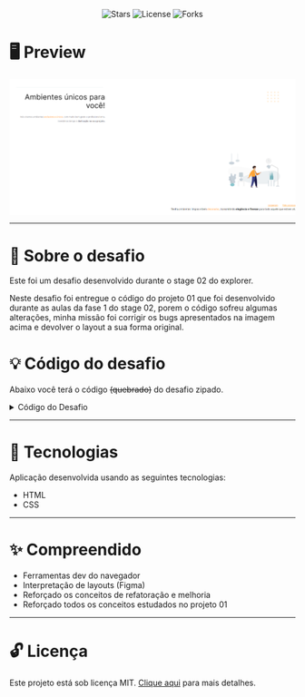<p align="center">
	<img src="https://img.shields.io/github/stars/Hallssss/Explorer?color=49AA26&labelColor=000000&style=flat-square" alt="Stars">
	<img alt="License" src="https://img.shields.io/static/v1?label=license&message=MIT&color=49AA26&labelColor=000000">
	<img alt="Forks" src="https://img.shields.io/github/forks/Hallssss/Explorer?color=49AA26&labelColor=000000&style=flat-square">
<p>

<h1>🖥️ Preview</h1>

<p>
  	<img align="center" alt="Rocketseat Explorer" src="./../../github/banner_desafio_01.png">
</p>

---

<h1>📕 Sobre o desafio</h1>
<p>
Este foi um desafio desenvolvido durante o stage 02 do explorer.

Neste desafio foi entregue o código do projeto 01 que foi desenvolvido durante as aulas da fase 1 do stage 02, porem o código sofreu algumas alterações, minha missão foi corrigir os bugs apresentados na imagem acima e devolver o layout a sua forma original.

</p>

<h1>💡 Código do desafio</h1>
<p>
Abaixo você terá o código <s>(quebrado)</s> do desafio zipado.

<details>
<summary>Código do Desafio</summary>

<p>index.html</p>

```html
<!-- Instrução que define o tipo do documento. -->
<!DOCTYPE html>
<html lang="pt-br">
  <!-- Tag <head> contém as instruções para a página -->
  <head>
    <link rel="preconnect" href="https://fonts.googleapis.com" />
    <link rel="preconnect" href="https://fonts.gstatic.com" crossorigin />
    <meta charset="UTF-8" />
    <meta name="viewport" content="width=device-width, initial-scale=1.0" />
    <title>Móveis customizados</title>

    <link
      href="https://fonts.googleapis.com/css2?family=Inter:wght@400;700&family=Open+Sans:wght@400;700&display=swap"
      rel="stylesheet"
    />

    <link rel="stylesheet" href="style.css" />
  </head>

  <!-- Tag <body> é o corpo do documento, onde tem as informações que serão mostradas. -->
  <body>
    <div id="hero">
      <div class="line"></div>
      <h1>Ambientes únicos para você!</h1>
      <p>
        Nós criamos ambientes <span>exclusivos e únicos</span>, com muito
        bom gosto e profissionalismo, investimos tempo e
        <strong>dedicação no seu projeto.</strong>

        <br />
        <br />
      </p>
    </div>
    <img
      src="images/img1.jpg"
      alt="Desenho de uma pessoa vestindo uma camisa amarela em uma sala com Móveis"
    />

    <div id="footer">
      <a target="_blank" href="https://instagram.com/moveisparavoce"
        >Instagram</a
      >
      <a href="mailto:contato@moveisparavoce.com">Fale conosco</a>
    </div>

    Tenha ambientes limpos e bem <span>decorados</span>, transmitindo
    <strong>elegância e finesse</strong>
    para todo aquele que estiver ali.

    <img
      id="balls"
      src="images/balls.svg"
      alt="Bolinhas alaranjadas no canto inferior direito da tela"
    />
  </body>
</html>
```

<p>style.css</p>

```css
body {
  font-family: "Open Sans", sans-serif;
  text-align: end;
  margin: 0;
}

#hero {
    width: 592px;
    margin: 72px;
}

img {
    margin: 100px;
}

h1 {
  font-family: "Inter", sans-serif;
  font-size: 49px;
  line-height: 56px;
  font-weight: normal;
}

h1 span {
  font-weight: bold;

  margin-bottom: 32px;
}

span, a {
  color: #ff9900;
}

p, #footer {
  color: #7d7987;
  font-size: 14px;
  line-height: 28px;
}

#footer a + a {
    margin-left: 28px;
}

.line {
    width: 568px;
    height: 0;

    margin: 0 8px;

    border: 1px solid #ECEFF2;
}

#balls {
    position: fixed;
    top: 0;
    right: 0;
}
```

</details>
</p>

---

<h1>🚀 Tecnologias</h1>

<p>
Aplicação desenvolvida usando as seguintes tecnologias:
</p>

<ul>
  <li>HTML</li>
  <li>CSS</li>
</ul>

---

<h1>✨ Compreendido</h1>

<ul>
  <li>Ferramentas dev do navegador</li>
  <li>Interpretação de layouts (Figma)</li>
  <li>Reforçado os conceitos de refatoração e melhoria</li>
  <li>Reforçado todos os conceitos estudados no projeto 01</li>
</ul>

---

<h1>🔓 Licença</h1>
<p>
Este projeto está sob licença MIT.  <a href="./.github/LICENSE">Clique aqui</a> para mais detalhes.
</p>
